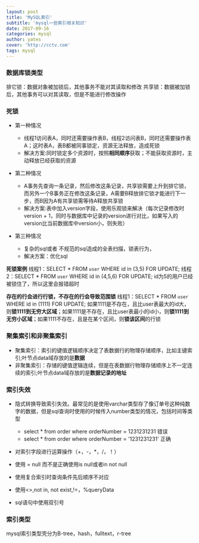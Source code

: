 ```yaml
---
layout: post
title: 'MySQL索引'
subtitle: 'mysql一些索引相关知识'
date: 2017-09-16
categories: mysql
author: yates
cover: 'http://cctv.com'
tags: mysql
---
```


### 数据库锁类型
排它锁：数据对象被加锁后，其他事务不能对其读取和修改
共享锁：数据被加锁后，其他事务可以对其读取，但是不能进行修改操作

### 死锁
- 第一种情况
    - 线程1访问表A，同时还需要操作表B，线程2访问表B，同时还需要操作表A；这时表A，表B都被同事锁定，资源无法释放，造成死锁
    - 解决方案:同时锁定多个资源时，按照**相同顺序**获取；不能获取资源时，主动释放已经获取的资源
    
- 第二种情况
    - A事务先查询一条记录，然后修改这条记录，共享锁需要上升到排它锁，而另外一个B事务正在修改这条记录，A需要B释放排它锁才能进行下一步，而B因为A有共享锁需等待A释放共享锁
    - 解决方案:表中加入version字段，使用乐观锁来解决（每次记录修改时version + 1，同时与数据库中记录的version进行对比，如果写入的version比当前数据库中version小，则失败）

- 第三种情况
    - 复杂的sql或者 不规范的sql造成的全表扫描，锁表行为，
    - 解决方案：优化sql

**死锁案例**
线程1：SELECT * FROM `user` WHERE id in (3,5) FOR UPDATE;
线程2：SELECT * FROM `user` WHERE id in (4,5,6) FOR UPDATE; id为5的用户已经被锁住了，所以这里会报错超时

**存在的行会进行行锁，不存在的行会导致范围锁**
线程1：SELECT * FROM `user` WHERE id in (1111) FOR UPDATE; 如果1111是不存在，且比user表最大的id大，则**锁1111到无穷大区域**；如果1111是不存在，且比user表最小的id小，则**锁1111到无穷小区域**；如果1111不存在，且是在某个区间，则**锁该区间**的行锁


### 聚集索引和非聚集索引
- 聚集索引：索引的键值逻辑顺序决定了表数据行的物理存储顺序，比如主键索引;叶节点data域存放的是**数据**
- 非聚集索引：存储的键值逻辑连续，但是在表数据行物理存储顺序上不一定连续的索引;叶节点data域存放的是**数据记录的地址**
 
### 索引失效
- 隐式转换导致索引失效。最常见的是使用varchar类型存了像订单号这种纯数字的数据，但是sql查询时使用的时候传入number类型的情况，包括时间等类型
    - select * from order where orderNumber = 1231231231    错误
    - select * from order where orderNumber = '1231231231'  正确

- 对索引字段进行运算操作（+，-，*，/，！）
- 使用 = null 而不是正确使用is null或者in not null
- 使用复合索引时查询条件先后顺序不对应
- 使用<>,not in, not exist,!=，%queryData
- sql语句中使用双引号

### 索引类型
mysql索引类型壳分为B-tree，hash，fulltext，r-tree